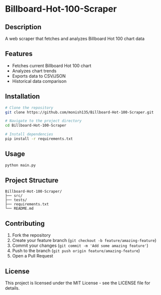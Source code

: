 # Billboard-Hot-100-Scraper

## Description
A web scraper that fetches and analyzes Billboard Hot 100 chart data

## Features
- Fetches current Billboard Hot 100 chart
- Analyzes chart trends
- Exports data to CSV/JSON
- Historical data comparison

## Installation
```bash
# Clone the repository
git clone https://github.com/monish135/Billboard-Hot-100-Scraper.git

# Navigate to the project directory
cd Billboard-Hot-100-Scraper

# Install dependencies
pip install -r requirements.txt
```

## Usage
```bash
python main.py
```

## Project Structure
```
Billboard-Hot-100-Scraper/
├── src/
├── tests/
├── requirements.txt
└── README.md
```

## Contributing
1. Fork the repository
2. Create your feature branch (`git checkout -b feature/amazing-feature`)
3. Commit your changes (`git commit -m 'Add some amazing feature'`)
4. Push to the branch (`git push origin feature/amazing-feature`)
5. Open a Pull Request

## License
This project is licensed under the MIT License - see the LICENSE file for details.

